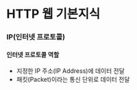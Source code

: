 # HTTP 웹 기본지식
### IP(인터넷 프로토콜)

#### 인터넷 프로토콜 역할
* 지정한 IP 주소(IP Address)에 데이터 전달
* 패킷(Packet)이라는 통신 단위로 데이터 전달


